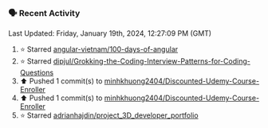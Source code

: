 ### 🗣 Recent Activity

<!--RECENT_ACTIVITY:last_update-->
Last Updated: Friday, January 19th, 2024, 12:27:09 PM (GMT)
<!--RECENT_ACTIVITY:last_update_end-->
<!--RECENT_ACTIVITY:start-->
1. ⭐ Starred [angular-vietnam/100-days-of-angular](https://github.com/angular-vietnam/100-days-of-angular)<br>
2. ⭐ Starred [dipjul/Grokking-the-Coding-Interview-Patterns-for-Coding-Questions](https://github.com/dipjul/Grokking-the-Coding-Interview-Patterns-for-Coding-Questions)<br>
3. ⬆️ Pushed 1 commit(s) to [minhkhuong2404/Discounted-Udemy-Course-Enroller](https://github.com/minhkhuong2404/Discounted-Udemy-Course-Enroller)<br>
4. ⬆️ Pushed 1 commit(s) to [minhkhuong2404/Discounted-Udemy-Course-Enroller](https://github.com/minhkhuong2404/Discounted-Udemy-Course-Enroller)<br>
5. ⭐ Starred [adrianhajdin/project_3D_developer_portfolio](https://github.com/adrianhajdin/project_3D_developer_portfolio)<br>
<!--RECENT_ACTIVITY:end-->
